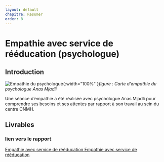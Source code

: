 ```yaml
---
layout: default
chapitre: Resumer
order: 8
---
```


# Empathie avec service de rééducation (psychologue)
<!-- new slide -->
## Introduction
![Empathie du psychologue](/besoin/empathie-psychologue/images/carte-empathie-service-de-reeducation-Psychologue-Anas-Mjadli.png){:width="100%" }*figure : Carte d'empathie du psychologue Anas Mjadli*
<!-- note -->

Une séance d’empathie a été réalisée avec psychologue Anas Mjadli pour comprendre ses besoins et ses attentes par rapport à son travail au sein du centre CNMH.

<!-- new slide -->
## Livrables

### lien vers le rapport
[ Empathie avec service de rééducation ](/besoin/empathie-psychologue/rapport.html)
[ Empathie avec service de rééducation ](/besoin/empathie-psychologue/presenation.html)

<!-- new slide -->
